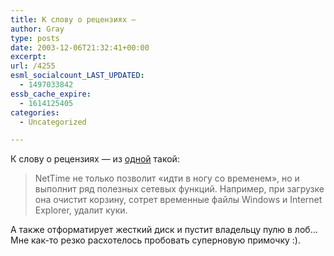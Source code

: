 ```yaml
---
title: К слову о рецензиях —
author: Gray
type: posts
date: 2003-12-06T21:32:41+00:00
excerpt:
url: /4255
esml_socialcount_LAST_UPDATED:
  - 1497033842
essb_cache_expire:
  - 1614125405
categories:
  - Uncategorized

---
```








К слову о рецензиях &#8212; из <a href="http://www.microsofta.net/modules.php?op=modload&#038;name=News&#038;file=article&#038;sid=269" target="_blank">одной</a> такой:



> NetTime не только позволит &#171;идти в ногу со временем&#187;, но и выполнит ряд полезных сетевых функций. Например, при загрузке она очистит корзину, сотрет временные файлы Windows и Internet Explorer, удалит куки.

А также отформатирует жесткий диск и пустит владельцу пулю в лоб&#8230; Мне как-то резко расхотелось пробовать суперновую примочку :).